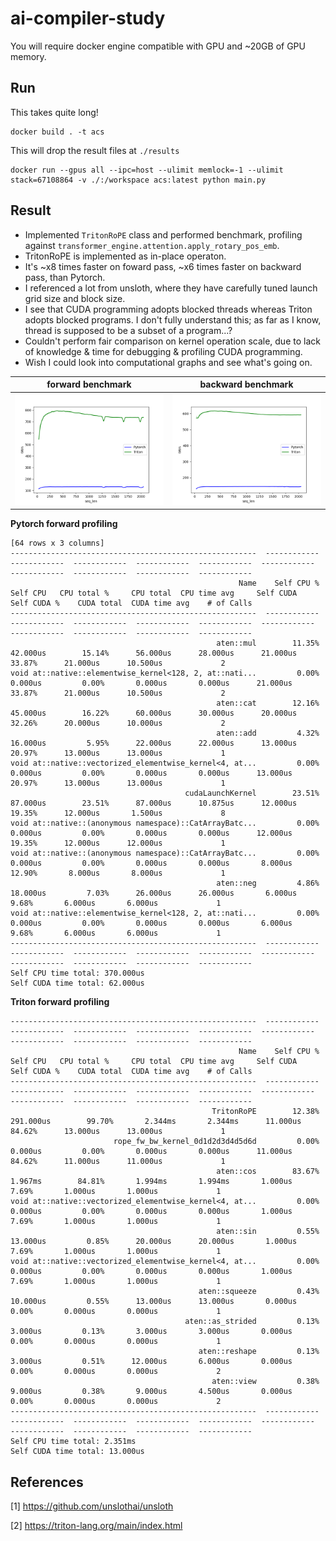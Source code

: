 # ai-compiler-study

You will require docker engine compatible with GPU and ~20GB of GPU memory.

## Run

This takes quite long!
```
docker build . -t acs
```

This will drop the result files at `./results`
```
docker run --gpus all --ipc=host --ulimit memlock=-1 --ulimit stack=67108864 -v ./:/workspace acs:latest python main.py
```

## Result

* Implemented `TritonRoPE` class and performed benchmark, profiling against `transformer_engine.attention.apply_rotary_pos_emb`.
* TritonRoPE is implemented as in-place operaton.
* It's ~x8 times faster on foward pass, ~x6 times faster on backward pass, than Pytorch.
* I referenced a lot from unsloth, where they have carefully tuned launch grid size and block size.
* I see that CUDA programming adopts blocked threads whereas Triton adopts blocked programs. I don't fully understand this; as far as I know, thread is supposed to be a subset of a program...?
* Couldn't perform fair comparison on kernel operation scale, due to lack of knowledge & time for debugging & profiling CUDA programming.
* Wish I could look into computational graphs and see what's going on.

 forward benchmark         | backward benchmark
:-------------------------:|:-------------------------:
![](results/rope_fw.png)   | ![](results/rope_bw.png)

**Pytorch forward profiling**
```
[64 rows x 3 columns]
-------------------------------------------------------  ------------  ------------  ------------  ------------  ------------  ------------  ------------  ------------  ------------  ------------
                                                   Name    Self CPU %      Self CPU   CPU total %     CPU total  CPU time avg     Self CUDA   Self CUDA %    CUDA total  CUDA time avg    # of Calls
-------------------------------------------------------  ------------  ------------  ------------  ------------  ------------  ------------  ------------  ------------  ------------  ------------
                                              aten::mul        11.35%      42.000us        15.14%      56.000us      28.000us      21.000us        33.87%      21.000us      10.500us             2
void at::native::elementwise_kernel<128, 2, at::nati...         0.00%       0.000us         0.00%       0.000us       0.000us      21.000us        33.87%      21.000us      10.500us             2
                                              aten::cat        12.16%      45.000us        16.22%      60.000us      30.000us      20.000us        32.26%      20.000us      10.000us             2
                                              aten::add         4.32%      16.000us         5.95%      22.000us      22.000us      13.000us        20.97%      13.000us      13.000us             1
void at::native::vectorized_elementwise_kernel<4, at...         0.00%       0.000us         0.00%       0.000us       0.000us      13.000us        20.97%      13.000us      13.000us             1
                                       cudaLaunchKernel        23.51%      87.000us        23.51%      87.000us      10.875us      12.000us        19.35%      12.000us       1.500us             8
void at::native::(anonymous namespace)::CatArrayBatc...         0.00%       0.000us         0.00%       0.000us       0.000us      12.000us        19.35%      12.000us      12.000us             1
void at::native::(anonymous namespace)::CatArrayBatc...         0.00%       0.000us         0.00%       0.000us       0.000us       8.000us        12.90%       8.000us       8.000us             1
                                              aten::neg         4.86%      18.000us         7.03%      26.000us      26.000us       6.000us         9.68%       6.000us       6.000us             1
void at::native::elementwise_kernel<128, 2, at::nati...         0.00%       0.000us         0.00%       0.000us       0.000us       6.000us         9.68%       6.000us       6.000us             1
-------------------------------------------------------  ------------  ------------  ------------  ------------  ------------  ------------  ------------  ------------  ------------  ------------
Self CPU time total: 370.000us
Self CUDA time total: 62.000us
```
**Triton forward profiling**
```
-------------------------------------------------------  ------------  ------------  ------------  ------------  ------------  ------------  ------------  ------------  ------------  ------------
                                                   Name    Self CPU %      Self CPU   CPU total %     CPU total  CPU time avg     Self CUDA   Self CUDA %    CUDA total  CUDA time avg    # of Calls
-------------------------------------------------------  ------------  ------------  ------------  ------------  ------------  ------------  ------------  ------------  ------------  ------------
                                             TritonRoPE        12.38%     291.000us        99.70%       2.344ms       2.344ms      11.000us        84.62%      13.000us      13.000us             1
                       rope_fw_bw_kernel_0d1d2d3d4d5d6d         0.00%       0.000us         0.00%       0.000us       0.000us      11.000us        84.62%      11.000us      11.000us             1
                                              aten::cos        83.67%       1.967ms        84.81%       1.994ms       1.994ms       1.000us         7.69%       1.000us       1.000us             1
void at::native::vectorized_elementwise_kernel<4, at...         0.00%       0.000us         0.00%       0.000us       0.000us       1.000us         7.69%       1.000us       1.000us             1
                                              aten::sin         0.55%      13.000us         0.85%      20.000us      20.000us       1.000us         7.69%       1.000us       1.000us             1
void at::native::vectorized_elementwise_kernel<4, at...         0.00%       0.000us         0.00%       0.000us       0.000us       1.000us         7.69%       1.000us       1.000us             1
                                          aten::squeeze         0.43%      10.000us         0.55%      13.000us      13.000us       0.000us         0.00%       0.000us       0.000us             1
                                       aten::as_strided         0.13%       3.000us         0.13%       3.000us       3.000us       0.000us         0.00%       0.000us       0.000us             1
                                          aten::reshape         0.13%       3.000us         0.51%      12.000us       6.000us       0.000us         0.00%       0.000us       0.000us             2
                                             aten::view         0.38%       9.000us         0.38%       9.000us       4.500us       0.000us         0.00%       0.000us       0.000us             2
-------------------------------------------------------  ------------  ------------  ------------  ------------  ------------  ------------  ------------  ------------  ------------  ------------
Self CPU time total: 2.351ms
Self CUDA time total: 13.000us
```

## References

[1] https://github.com/unslothai/unsloth

[2] https://triton-lang.org/main/index.html